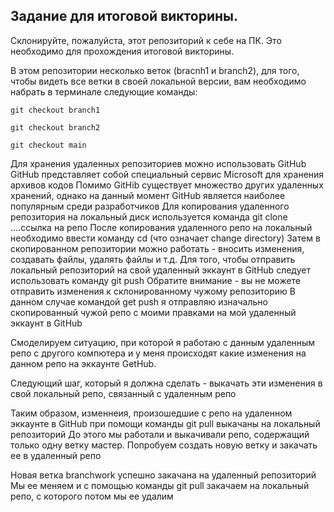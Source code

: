## Задание для итоговой викторины.

Склонируйте, пожалуйста, этот репозиторий к себе на ПК. 
Это необходимо для прохождения итоговой викторины.

В этом репозитории несколько веток (bracnh1 и branch2), для того, чтобы видеть все ветки в своей локальной версии, вам необходимо набрать в терминале следующие команды:

 ``` git checkout branch1 ```
 
 ``` git checkout branch2 ```
 
 ``` git checkout main ```
 
Для хранения удаленных репозиториев можно использовать GitHub
GitHub представляет собой специальный сервис Microsoft для хранения архивов кодов 
Помимо GitHib существует множество других удаленных хранений, однако на данный момент GitHub  является наиболее популярным среди разработчиков
Для копирования удаленного репозитория на локальный диск используется команда git clone ....ссылка на репо
После копирования удаленного репо на локальный необходимо ввести команду cd (что означает change directory)
Затем в скопированном репозитории можно работать - вносить изменения, создавать файлы, удалять файлы и т.д. 
Для того, чтобы отправить локальный репозиторий на свой удаленный эккаунт в GitHub следует использовать команду git push
Обратите внимание - вы не можете отправить изменения к склонированному чужому репозиторию 
В данном случае командой get push я отправляю изначально скопированный чужой репо с моими правками на мой удаленный эккаунт в GitHub 

Смоделируем ситуацию, при которой я работаю с данным удаленным репо с другого компютера и у меня происходят какие изменения на данном репо на эккаунте GetHub. 

Следующий шаг, который я должна сделать - выкачать эти изменения в свой локальный репо, связанный с удаленным репо

Таким образом, изменнеия, произошедшие с репо на удаленном эккаунте в GitHub при помощи команды git pull выкачаны на локальный репозиторий
До этого мы работали и выкачивали репо, содержащий только одну ветку мастер.
Попробуем создать новую ветку и закачать ее в удаленный репо

Новая ветка branchwork успешно закачана на удаленный репозиторий 
Мы ее меняем и с помощью команды git pull закачаем на локальный репо, с которого потом мы ее удалим